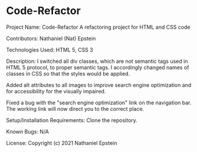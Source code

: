# Code-Refactor
Project Name: Code-Refactor
A refactoring project for HTML and CSS code

Contributors: Nathaniel (Nat) Epstein

Technologies Used: HTML 5, CSS 3

Description: I switched all div classes, which are not semantic tags used in HTML 5 protocol, to proper semantic tags. I accordingly changed names of classes in CSS so that the styles would be applied.

Added alt attributes to all images to improve search engine optimization and for accessibility for the visually impaired.

Fixed a bug with the "search engine optimization" link on the navigation bar. The working link will now direct you to the correct place.

Setup/Installation Requirements:
Clone the repository.

Known Bugs:
N/A

License:
Copyright (c) 2021 Nathaniel Epstein